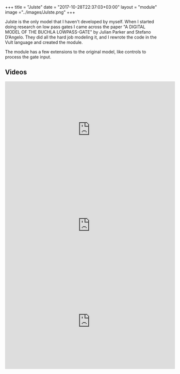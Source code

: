 +++
title = "Julste"
date = "2017-10-28T22:37:03+03:00"
layout = "module"
image ="../images/Julste.png"
+++

Julste is the only model that I haven't developed by myself. When I started doing research on low pass gates I came across the paper "A DIGITAL MODEL OF THE BUCHLA LOWPASS-GATE" by Julian Parker and Stefano D’Angelo. They did all the hard job modeling it, and I rewrote the code in the Vult language and created the module.

The module has a few extensions to the original model, like controls to process the gate input.

## Videos

<iframe width="560" height="315" src="https://www.youtube.com/embed/tpdsrrSGmGM" frameborder="0" allow="autoplay; encrypted-media" allowfullscreen></iframe>

<iframe width="560" height="315" src="https://www.youtube.com/embed/LBweginmvDQ" frameborder="0" allow="autoplay; encrypted-media" allowfullscreen></iframe>

<iframe width="560" height="315" src="https://www.youtube.com/embed/QLRYX9xlE7U" frameborder="0" allowfullscreen></iframe>
